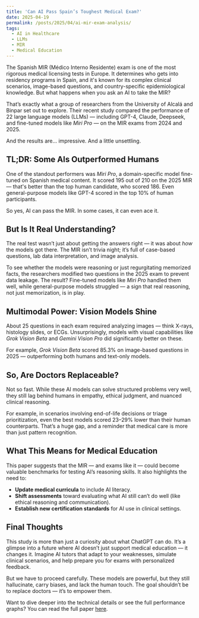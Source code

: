 ```yaml
---
title: 'Can AI Pass Spain’s Toughest Medical Exam?'
date: 2025-04-19
permalink: /posts/2025/04/ai-mir-exam-analysis/
tags:
  - AI in Healthcare
  - LLMs
  - MIR
  - Medical Education
---
```


The Spanish MIR (Médico Interno Residente) exam is one of the most rigorous medical licensing tests in Europe. It determines who gets into residency programs in Spain, and it's known for its complex clinical scenarios, image-based questions, and country-specific epidemiological knowledge. But what happens when you ask an AI to take the MIR?

That’s exactly what a group of researchers from the University of Alcalá and Binpar set out to explore. Their recent study compared the performance of 22 large language models (LLMs) — including GPT-4, Claude, Deepseek, and fine-tuned models like *Miri Pro* — on the MIR exams from 2024 and 2025.

And the results are... impressive. And a little unsettling.

## TL;DR: Some AIs Outperformed Humans

One of the standout performers was *Miri Pro*, a domain-specific model fine-tuned on Spanish medical content. It scored 195 out of 210 on the 2025 MIR — that's better than the top human candidate, who scored 186. Even general-purpose models like GPT-4 scored in the top 10% of human participants.

So yes, AI can pass the MIR. In some cases, it can even ace it.

## But Is It Real Understanding?

The real test wasn’t just about getting the answers right — it was about *how* the models got there. The MIR isn’t trivia night; it’s full of case-based questions, lab data interpretation, and image analysis.

To see whether the models were reasoning or just regurgitating memorized facts, the researchers modified two questions in the 2025 exam to prevent data leakage. The result? Fine-tuned models like *Miri Pro* handled them well, while general-purpose models struggled — a sign that real reasoning, not just memorization, is in play.

## Multimodal Power: Vision Models Shine

About 25 questions in each exam required analyzing images — think X-rays, histology slides, or ECGs. Unsurprisingly, models with visual capabilities like *Grok Vision Beta* and *Gemini Vision Pro* did significantly better on these.

For example, *Grok Vision Beta* scored 85.3% on image-based questions in 2025 — outperforming both humans and text-only models.

## So, Are Doctors Replaceable?

Not so fast. While these AI models can solve structured problems very well, they still lag behind humans in empathy, ethical judgment, and nuanced clinical reasoning.

For example, in scenarios involving end-of-life decisions or triage prioritization, even the best models scored 23–29% lower than their human counterparts. That’s a huge gap, and a reminder that medical care is more than just pattern recognition.

## What This Means for Medical Education

This paper suggests that the MIR — and exams like it — could become valuable benchmarks for testing AI’s reasoning skills. It also highlights the need to:

- **Update medical curricula** to include AI literacy.
- **Shift assessments** toward evaluating what AI still can’t do well (like ethical reasoning and communication).
- **Establish new certification standards** for AI use in clinical settings.

## Final Thoughts

This study is more than just a curiosity about what ChatGPT can do. It’s a glimpse into a future where AI doesn’t just support medical education — it changes it. Imagine AI tutors that adapt to your weaknesses, simulate clinical scenarios, and help prepare you for exams with personalized feedback.

But we have to proceed carefully. These models are powerful, but they still hallucinate, carry biases, and lack the human touch. The goal shouldn’t be to replace doctors — it’s to empower them.

Want to dive deeper into the technical details or see the full performance graphs? You can read the full paper [here](https://arxiv.org/abs/2503.00025).